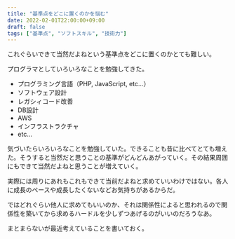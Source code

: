 ```yaml
---
title: "基準点をどこに置くのかを悩む"
date: 2022-02-01T22:00:00+09:00
draft: false
tags: ["基準点", "ソフトスキル", "技術力"]
---
```


これぐらいできて当然だよねという基準点をどこに置くのかとても難しい。

プログラマとしていろいろなことを勉強してきた。

- プログラミング言語（PHP, JavaScript, etc...）
- ソフトウェア設計
- レガシィコード改善
- DB設計
- AWS
- インフラストラクチャ
- etc...

気づいたらいろいろなことを勉強していた。できることも昔に比べてとても増えた。そうすると当然だと思うことの基準がどんどんあがっていく。その結果周囲にもできて当然だよねと思うことが増えていく。

実際には周りにあれもこれもできて当前だよねと求めていいわけではない。各人に成長のペースや成長したくないなどお気持ちがあるからだ。

ではどれぐらい他人に求めてもいいのか、それは関係性によると思われるので関係性を築いてから求めるハードルを少しずつあげるのがいいのだろうなあ。

まとまらないが最近考えていることを書いておく。